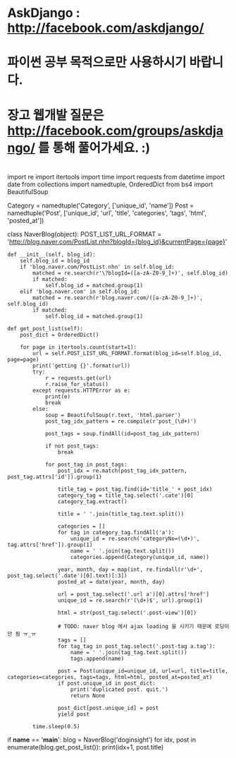 #
# AskDjango : http://facebook.com/askdjango/
#
# 파이썬 공부 목적으로만 사용하시기 바랍니다.
# 장고 웹개발 질문은 http://facebook.com/groups/askdjango/ 를 통해 풀어가세요. :)
#

import re
import itertools
import time
import requests
from datetime import date
from collections import namedtuple, OrderedDict
from bs4 import BeautifulSoup


Category = namedtuple('Category', ['unique_id', 'name'])
Post = namedtuple('Post', ['unique_id', 'url', 'title', 'categories', 'tags', 'html', 'posted_at'])


class NaverBlog(object):
    POST_LIST_URL_FORMAT = 'http://blog.naver.com/PostList.nhn?blogId={blog_id}&currentPage={page}'

    def __init__(self, blog_id):
        self.blog_id = blog_id
        if 'blog.naver.com/PostList.nhn' in self.blog_id:
            matched = re.search(r'\?blogId=([a-zA-Z0-9_]+)', self.blog_id)
            if matched:
                self.blog_id = matched.group(1)
        elif 'blog.naver.com' in self.blog_id:
            matched = re.search(r'blog.naver.com/([a-zA-Z0-9_]+)', self.blog_id)
            if matched:
                self.blog_id = matched.group(1)

    def get_post_list(self):
        post_dict = OrderedDict()

        for page in itertools.count(start=1):
            url = self.POST_LIST_URL_FORMAT.format(blog_id=self.blog_id, page=page)
            print('getting {}'.format(url))
            try:
                r = requests.get(url)
                r.raise_for_status()
            except requests.HTTPError as e:
                print(e)
                break
            else:
                soup = BeautifulSoup(r.text, 'html.parser')
                post_tag_idx_pattern = re.compile(r'post_(\d+)')

                post_tags = soup.findAll(id=post_tag_idx_pattern)

                if not post_tags:
                    break

                for post_tag in post_tags:
                    post_idx = re.match(post_tag_idx_pattern, post_tag.attrs['id']).group(1)

                    title_tag = post_tag.find(id='title_' + post_idx)
                    category_tag = title_tag.select('.cate')[0]
                    category_tag.extract()

                    title = ' '.join(title_tag.text.split())

                    categories = []
                    for tag in category_tag.findAll('a'):
                        unique_id = re.search('categoryNo=(\d+)', tag.attrs['href']).group(1)
                        name = ' '.join(tag.text.split())
                        categories.append(Category(unique_id, name))

                    year, month, day = map(int, re.findall(r'\d+', post_tag.select('.date')[0].text)[:3])
                    posted_at = date(year, month, day)

                    url = post_tag.select('.url a')[0].attrs['href']
                    unique_id = re.search(r'(\d+)$', url).group(1)

                    html = str(post_tag.select('.post-view')[0])

                    # TODO: naver blog 에서 ajax loading 을 시키기 때문에 로딩이 안 됨 ㅠ_ㅠ
                    tags = []
                    for tag_tag in post_tag.select('.post-tag a.tag'):
                        name = ' '.join(tag_tag.text.split())
                        tags.append(name)

                    post = Post(unique_id=unique_id, url=url, title=title, categories=categories, tags=tags, html=html, posted_at=posted_at)
                    if post.unique_id in post_dict:
                        print('duplicated post. quit.')
                        return None

                    post_dict[post.unique_id] = post
                    yield post

            time.sleep(0.5)


if __name__ == '__main__':
    blog = NaverBlog('doginsight')
    for idx, post in enumerate(blog.get_post_list()):
        print(idx+1, post.title)
